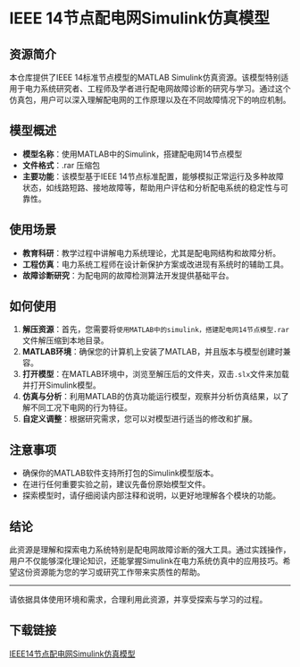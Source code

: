 # IEEE 14节点配电网Simulink仿真模型

## 资源简介

本仓库提供了IEEE 14标准节点模型的MATLAB Simulink仿真资源。该模型特别适用于电力系统研究者、工程师及学者进行配电网故障诊断的研究与学习。通过这个仿真包，用户可以深入理解配电网的工作原理以及在不同故障情况下的响应机制。

## 模型概述

- **模型名称**：使用MATLAB中的Simulink，搭建配电网14节点模型
- **文件格式**：.rar 压缩包
- **主要功能**：该模型基于IEEE 14节点标准配置，能够模拟正常运行及多种故障状态，如线路短路、接地故障等，帮助用户评估和分析配电系统的稳定性与可靠性。
  
## 使用场景

- **教育科研**：教学过程中讲解电力系统理论，尤其是配电网结构和故障分析。
- **工程仿真**：电力系统工程师在设计新保护方案或改进现有系统时的辅助工具。
- **故障诊断研究**：为配电网的故障检测算法开发提供基础平台。

## 如何使用

1. **解压资源**：首先，您需要将`使用MATLAB中的simulink，搭建配电网14节点模型.rar`文件解压缩到本地目录。
2. **MATLAB环境**：确保您的计算机上安装了MATLAB，并且版本与模型创建时兼容。
3. **打开模型**：在MATLAB环境中，浏览至解压后的文件夹，双击`.slx`文件来加载并打开Simulink模型。
4. **仿真与分析**：利用MATLAB的仿真功能运行模型，观察并分析仿真结果，以了解不同工况下电网的行为特征。
5. **自定义调整**：根据研究需求，您可以对模型进行适当的修改和扩展。

## 注意事项

- 确保你的MATLAB软件支持所打包的Simulink模型版本。
- 在进行任何重要实验之前，建议先备份原始模型文件。
- 探索模型时，请仔细阅读内部注释和说明，以更好地理解各个模块的功能。

## 结论

此资源是理解和探索电力系统特别是配电网故障诊断的强大工具。通过实践操作，用户不仅能够深化理论知识，还能掌握Simulink在电力系统仿真中的应用技巧。希望这份资源能为您的学习或研究工作带来实质性的帮助。

---

请依据具体使用环境和需求，合理利用此资源，并享受探索与学习的过程。

## 下载链接

[IEEE14节点配电网Simulink仿真模型](https://pan.quark.cn/s/ecab6611d7a5)